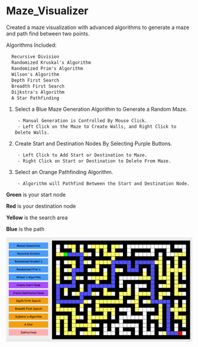 # Maze_Visualizer
Created a maze visualization with advanced algorithms to generate a maze and path find between two points.

Algorithms Included:

      Recursive Division
      Randomized Kruskal's Algorithm
      Randomized Prim's Algorithm
      Wilson's Algorithm
      Depth First Search
      Breadth First Search
      Dijkstra's Algorithm
      A Star Pathfinding


1) Select a Blue Maze Generation Algorithm to Generate a Random Maze.

        - Manual Generation is Controlled By Mouse Click.
        - Left Click on the Maze to Create Walls, and Right Click to Delete Walls.
2) Create Start and Destination Nodes By Selecting Purple Buttons.

        - Left Click to Add Start or Destination to Maze.
        - Right Click on Start or Destination to Delete From Maze.
3) Select an Orange Pathfinding Algorithm.

        - Algorithm will Pathfind Between the Start and Destination Node.
**Green** is your start node

**Red** is your destination node

**Yellow** is the search area

**Blue** is the path

![Screenshot](Maze_Visualizer_Preview.png)
